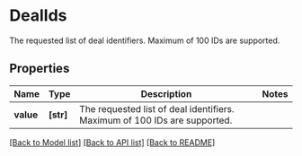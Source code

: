 # DealIds

The requested list of deal identifiers. Maximum of 100 IDs are supported. 

## Properties
Name | Type | Description | Notes
------------ | ------------- | ------------- | -------------
**value** | **[str]** | The requested list of deal identifiers. Maximum of 100 IDs are supported.  | 

[[Back to Model list]](../README.md#documentation-for-models) [[Back to API list]](../README.md#documentation-for-api-endpoints) [[Back to README]](../README.md)


